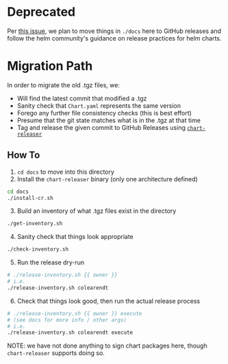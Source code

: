 # Deprecated

Per [this issue](https://github.com/apache/couchdb-helm/issues/62), we plan to move things in `./docs` here
to GitHub releases and follow the helm community's guidance on 
release practices for helm charts.

# Migration Path

In order to migrate the old .tgz files, we:

- Will find the latest commit that modified a .tgz
- Sanity check that `Chart.yaml` represents the same version
- Forego any further file consistency checks (this is best effort)
- Presume that the git state matches what is in the .tgz at that time
- Tag and release the given commit to GitHub Releases using [`chart-releaser`](https://github.com/helm/chart-releaser)

## How To

1. `cd docs` to move into this directory
2. Install the `chart-releaser` binary (only one architecture defined)
```bash
cd docs
./install-cr.sh
```
3. Build an inventory of what .tgz files exist in the directory
```bash
./get-inventory.sh
```
4. Sanity check that things look appropriate
```bash
./check-inventory.sh
```
5. Run the release dry-run
```bash
# ./release-inventory.sh {{ owner }}
# i.e.
./release-inventory.sh colearendt
```
6. Check that things look good, then run the actual release process
```bash
# ./release-inventory.sh {{ owner }} execute
# (see docs for more info / other args)
# i.e.
./release-inventory.sh colearendt execute
```

NOTE: we have not done anything to sign chart packages here, though `chart-releaser` supports doing so.
